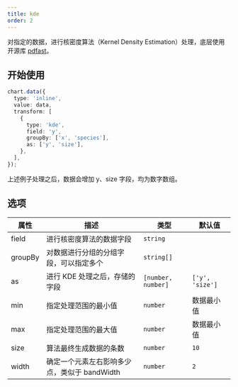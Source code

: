 ```yaml
---
title: kde
order: 2
---
```


对指定的数据，进行核密度算法（Kernel Density Estimation）处理，底层使用开源库 [pdfast](https://www.npmjs.com/package/pdfast)。

## 开始使用

```ts
chart.data({
  type: 'inline',
  value: data,
  transform: [
    {
      type: 'kde',
      field: 'y',
      groupBy: ['x', 'species'],
      as: ['y', 'size'],
    },
  ],
});
```

上述例子处理之后，数据会增加 y、size 字段，均为数字数组。

## 选项

| 属性     | 描述                                               | 类型                         | 默认值        |
| -------- | -------------------------------------------------- | ---------------------------- | ------------- |
| field    | 进行核密度算法的数据字段                               | `string`                     |               |
| groupBy  | 对数据进行分组的分组字段，可以指定多个                   | `string[]`                    |              |
| as       | 进行 KDE 处理之后，存储的字段                          | `[number, number]`           | `['y', 'size']` |
| min      | 指定处理范围的最小值                                  | `number`                     | 数据最小值      |
| max      | 指定处理范围的最大值                                   | `number`                    | 数据最小值      |
| size     | 算法最终生成数据的条数                                 | `number`                     | `10`          |
| width    | 确定一个元素左右影响多少点，类似于 bandWidth            |  `number`                    | `2`            |
